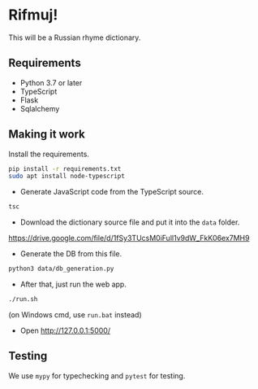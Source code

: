 # Rifmuj!

This will be a Russian rhyme dictionary. 

## Requirements

* Python 3.7 or later
* TypeScript
* Flask
* Sqlalchemy

## Making it work

Install the requirements.

```bash
pip install -r requirements.txt
sudo apt install node-typescript
```

* Generate JavaScript code from the TypeScript source.

```bash
tsc
```

* Download the dictionary source file and put it into the `data` folder.

<https://drive.google.com/file/d/1fSy3TUcsM0iFull1v9dW_FkK06ex7MH9>


* Generate the DB from this file.

```bash
python3 data/db_generation.py
```

* After that, just run the web app.

```bash
./run.sh
```
(on Windows cmd, use `run.bat` instead)

* Open <http://127.0.0.1:5000/>

## Testing

We use `mypy` for typechecking and `pytest` for testing.
